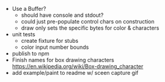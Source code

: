 - Use a Buffer?
  - should have console and stdout?
  - could just pre-populate control chars on construction
  - draw only sets the specific bytes for color & characters
- unit tests
    - create fixture for stubs
    - color input number bounds
- publish to npm
- Finish names for box drawing characters
  <https://en.wikipedia.org/wiki/Box-drawing_character>
- add example/paint to readme w/ sceen capture gif
